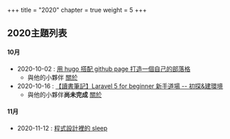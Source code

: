 +++
title = "2020"
chapter = true
weight = 5
+++

## 2020主題列表
#### 10月
* 2020-10-02 : [用 hugo 搭配 github page 打造一個自己的部落格](/posts/2020/10/setting-github-page-with-hugo)
    + 與他的小夥伴 [關於](/posts/2020/10/setting-github-page-with-hugo-murmur)
* 2020-10-16 : [【讀書筆記】Laravel 5 for beginner 新手道場 -- 初探&建環境](/posts/2020/10/laravel5-book-kj-01)
    + 與他的小夥伴**尚未完成** [關於](/posts/2020/10/laravel5-book-kj-01-murmur)

#### 11月
* 2020-11-12 : [程式設計裡的 sleep](/posts/2020/11/sleep)